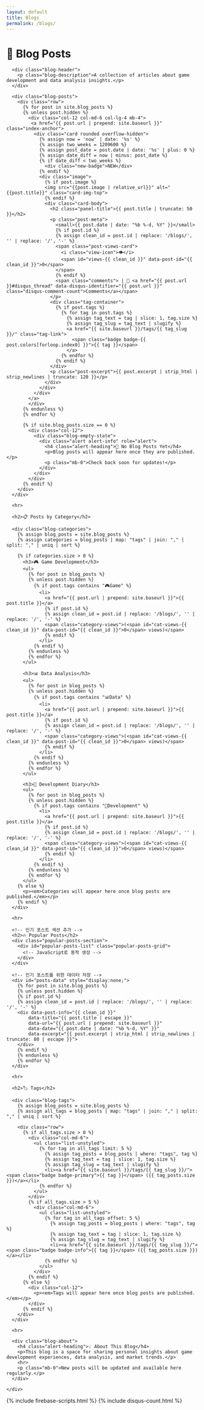 ```yaml
---
layout: default
title: Blogs
permalink: /blogs/
---
```


<div class="container-fluid">
  <div class="row">
    <div class="col-12">
      <h1>📝 Blog Posts</h1>

      <div class="blog-header">
        <p class="blog-description">A collection of articles about game development and data analysis insights.</p>
      </div>

      <div class="blog-posts">
        <div class="row">
          {% for post in site.blog_posts %}
          {% unless post.hidden %}
            <div class="col-12 col-md-6 col-lg-4 mb-4">
             <a href="{{ post.url | prepend: site.baseurl }}" class="index-anchor">
              <div class="card rounded overflow-hidden">
                {% assign now = 'now' | date: '%s' %}
                {% assign two_weeks = 1209600 %}
                {% assign post_date = post.date | date: '%s' | plus: 0 %}
                {% assign date_diff = now | minus: post_date %}
                {% if date_diff < two_weeks %}
                  <div class="new-badge">NEW</div>
                {% endif %}
                <div class="image">
                  {% if post.image %}
                  <img src="{{post.image | relative_url}}" alt="{{post.title}}" class="card-img-top">
                  {% endif %}
                  <div class="card-body">
                    <h2 class="panel-title">{{ post.title | truncate: 50 }}</h2>
                    <p class="post-meta">
                      <small>{{ post.date | date: "%b %-d, %Y" }}</small>
                      {% if post.id %}
                      {% assign clean_id = post.id | replace: '/blogs/', '' | replace: '/', '-' %}
                      <span class="post-views-card">
                        <i class="view-icon">👁</i> 
                        <span id="views-{{ clean_id }}" data-post-id="{{ clean_id }}">0</span>
                      </span>
                      {% endif %}
                      <span class="comments"> | 💬 <a href="{{ post.url }}#disqus_thread" data-disqus-identifier="{{ post.url }}" class="disqus-comment-count">Comments</a></span>
                    </p>
                    <div class="tag-container">
                      {% if post.tags %}
                        {% for tag in post.tags %}
                          {% assign tag_text = tag | slice: 1, tag.size %}
                          {% assign tag_slug = tag_text | slugify %}
                          <a href="{{ site.baseurl }}/tags/{{ tag_slug }}/" class="tag-link">
                            <span class="badge badge-{{ post.colors[forloop.index0] }}">{{ tag }}</span>
                          </a>
                        {% endfor %}
                      {% endif %}
                    </div>
                    <p class="post-excerpt">{{ post.excerpt | strip_html | strip_newlines | truncate: 120 }}</p>
                  </div>
                </div>
              </div>
            </a>
            </div>
          {% endunless %}
          {% endfor %}
          
          {% if site.blog_posts.size == 0 %}
            <div class="col-12">
              <div class="blog-empty-state">
                <div class="alert alert-info" role="alert">
                  <h4 class="alert-heading">📝 No Blog Posts Yet</h4>
                  <p>Blog posts will appear here once they are published.</p>
                  <p class="mb-0">Check back soon for updates!</p>
                </div>
              </div>
            </div>
          {% endif %}
        </div>
      </div>

      <hr>

      <h2>📋 Posts by Category</h2>

      <div class="blog-categories">
        {% assign blog_posts = site.blog_posts %}
        {% assign categories = blog_posts | map: "tags" | join: "," | split: "," | uniq | sort %}

        {% if categories.size > 0 %}
          <h3>🎮 Game Development</h3>
          <ul>
            {% for post in blog_posts %}
            {% unless post.hidden %}
              {% if post.tags contains "🎮Game" %}
                <li>
                  <a href="{{ post.url | prepend: site.baseurl }}">{{ post.title }}</a>
                  {% if post.id %}
                  {% assign clean_id = post.id | replace: '/blogs/', '' | replace: '/', '-' %}
                  <span class="category-views">(<span id="cat-views-{{ clean_id }}" data-post-id="{{ clean_id }}">0</span> views)</span>
                  {% endif %}
                </li>
              {% endif %}
            {% endunless %}
            {% endfor %}
          </ul>

          <h3>📊 Data Analysis</h3>
          <ul>
            {% for post in blog_posts %}
            {% unless post.hidden %}
              {% if post.tags contains "📊Data" %}
                <li>
                  <a href="{{ post.url | prepend: site.baseurl }}">{{ post.title }}</a>
                  {% if post.id %}
                  {% assign clean_id = post.id | replace: '/blogs/', '' | replace: '/', '-' %}
                  <span class="category-views">(<span id="cat-views-{{ clean_id }}" data-post-id="{{ clean_id }}">0</span> views)</span>
                  {% endif %}
                </li>
              {% endif %}
            {% endunless %}
            {% endfor %}
          </ul>

          <h3>🔧 Development Diary</h3>
          <ul>
            {% for post in blog_posts %}
            {% unless post.hidden %}
              {% if post.tags contains "🔧Development" %}
                <li>
                  <a href="{{ post.url | prepend: site.baseurl }}">{{ post.title }}</a>
                  {% if post.id %}
                  {% assign clean_id = post.id | replace: '/blogs/', '' | replace: '/', '-' %}
                  <span class="category-views">(<span id="cat-views-{{ clean_id }}" data-post-id="{{ clean_id }}">0</span> views)</span>
                  {% endif %}
                </li>
              {% endif %}
            {% endunless %}
            {% endfor %}
          </ul>
        {% else %}
          <p><em>Categories will appear here once blog posts are published.</em></p>
        {% endif %}
      </div>

      <hr>

      <!-- 인기 포스트 섹션 추가 -->
      <h2>🔥 Popular Posts</h2>
      <div class="popular-posts-section">
        <div id="popular-posts-list" class="popular-posts-grid">
          <!-- JavaScript로 동적 생성 -->
        </div>
      </div>

      <!-- 인기 포스트를 위한 데이터 저장 -->
      <div id="posts-data" style="display:none;">
        {% for post in site.blog_posts %}
        {% unless post.hidden %}
        {% if post.id %}
        {% assign clean_id = post.id | replace: '/blogs/', '' | replace: '/', '-' %}
        <div data-post-info="{{ clean_id }}" 
            data-title="{{ post.title | escape }}" 
            data-url="{{ post.url | prepend: site.baseurl }}"
            data-date="{{ post.date | date: "%b %-d, %Y" }}"
            data-excerpt="{{ post.excerpt | strip_html | strip_newlines | truncate: 80 | escape }}">
        </div>
        {% endif %}
        {% endunless %}
        {% endfor %}
      </div>

      <hr>

      <h2>🏷️ Tags</h2>

      <div class="blog-tags">
        {% assign blog_posts = site.blog_posts %}
        {% assign all_tags = blog_posts | map: "tags" | join: "," | split: "," | uniq | sort %}

        <div class="row">
          {% if all_tags.size > 0 %}
            <div class="col-md-6">
              <ul class="list-unstyled">
                {% for tag in all_tags limit: 5 %}
                  {% assign tag_posts = blog_posts | where: "tags", tag %}
                  {% assign tag_text = tag | slice: 1, tag.size %}
                  {% assign tag_slug = tag_text | slugify %}
                  <li><a href="{{ site.baseurl }}/tags/{{ tag_slug }}/"><span class="badge badge-primary">{{ tag }}</span> ({{ tag_posts.size }})</a></li>
                {% endfor %}
              </ul>
            </div>
            {% if all_tags.size > 5 %}
              <div class="col-md-6">
                <ul class="list-unstyled">
                  {% for tag in all_tags offset: 5 %}
                    {% assign tag_posts = blog_posts | where: "tags", tag %}
                    {% assign tag_text = tag | slice: 1, tag.size %}
                    {% assign tag_slug = tag_text | slugify %}
                    <li><a href="{{ site.baseurl }}/tags/{{ tag_slug }}/"><span class="badge badge-info">{{ tag }}</span> ({{ tag_posts.size }})</a></li>
                  {% endfor %}
                </ul>
              </div>
            {% endif %}
          {% else %}
            <div class="col-12">
              <p><em>Tags will appear here once blog posts are published.</em></p>
            </div>
          {% endif %}
        </div>
      </div>

      <hr>

      <div class="blog-about">
        <h4 class="alert-heading">💡 About This Blog</h4>
        <p>This blog is a space for sharing personal insights about game development experiences, data analysis, and market trends.</p>
        <hr>
        <p class="mb-0">New posts will be updated and available here regularly.</p>
      </div>

    </div>
  </div>
</div>

{% include firebase-scripts.html %}
{% include disqus-count.html %}